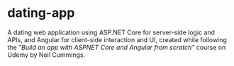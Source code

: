 # dating-app
A dating web application using ASP.NET Core for server-side logic and APIs, and Angular for client-side interaction and UI, created while following the *"Build an app with ASPNET Core and Angular from scratch"* course on Udemy by Neil Cummings.
